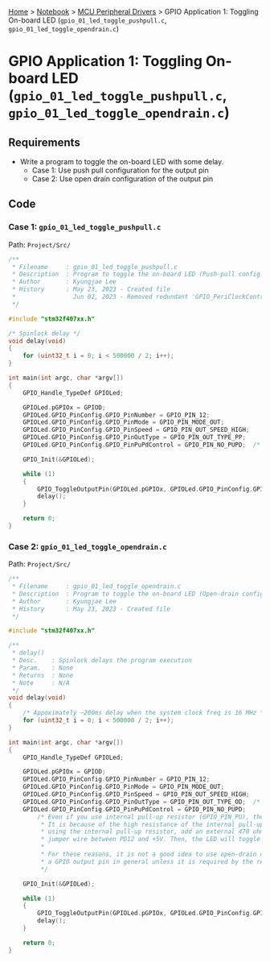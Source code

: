 <a href="../../">Home</a> > <a href="../notebook">Notebook</a> > <a href="./">MCU Peripheral Drivers</a> > GPIO Application 1: Toggling On-board LED (`gpio_01_led_toggle_pushpull.c`, `gpio_01_led_toggle_opendrain.c`)

# GPIO Application 1: Toggling On-board LED (`gpio_01_led_toggle_pushpull.c`, `gpio_01_led_toggle_opendrain.c`)



## Requirements

* Write a program to toggle the on-board LED with some delay.
  * Case 1: Use push pull configuration for the output pin
  * Case 2: Use open drain configuration of the output pin



## Code

### Case 1: `gpio_01_led_toggle_pushpull.c`

Path: `Project/Src/`

```c
/**
 * Filename		: gpio_01_led_toggle_pushpull.c
 * Description	: Program to toggle the on-board LED (Push-pull config for output pin)
 * Author		: Kyungjae Lee
 * History		: May 23, 2023 - Created file
 * 				  Jun 02, 2023 - Removed redundant 'GPIO_PeriClockControl()'
 */

#include "stm32f407xx.h"

/* Spinlock delay */
void delay(void)
{
	for (uint32_t i = 0; i < 500000 / 2; i++);
}

int main(int argc, char *argv[])
{
	GPIO_Handle_TypeDef GPIOLed;

	GPIOLed.pGPIOx = GPIOD;
	GPIOLed.GPIO_PinConfig.GPIO_PinNumber = GPIO_PIN_12;
	GPIOLed.GPIO_PinConfig.GPIO_PinMode = GPIO_PIN_MODE_OUT;
	GPIOLed.GPIO_PinConfig.GPIO_PinSpeed = GPIO_PIN_OUT_SPEED_HIGH;
	GPIOLed.GPIO_PinConfig.GPIO_PinOutType = GPIO_PIN_OUT_TYPE_PP;
	GPIOLed.GPIO_PinConfig.GPIO_PinPuPdControl = GPIO_PIN_NO_PUPD;	/* Push-pull, no pupd necessary */

	GPIO_Init(&GPIOLed);

	while (1)
	{
		GPIO_ToggleOutputPin(GPIOLed.pGPIOx, GPIOLed.GPIO_PinConfig.GPIO_PinNumber);
		delay();
	}

	return 0;
}
```



### Case 2: `gpio_01_led_toggle_opendrain.c`

Path: `Project/Src/`

```c
/**
 * Filename		: gpio_01_led_toggle_opendrain.c
 * Description	: Program to toggle the on-board LED (Open-drain config for output pin)
 * Author		: Kyungjae Lee
 * History		: May 23, 2023 - Created file
 */

#include "stm32f407xx.h"

/**
 * delay()
 * Desc.	: Spinlock delays the program execution
 * Param.	: None
 * Returns	: None
 * Note		: N/A
 */
void delay(void)
{
	/* Appoximately ~200ms delay when the system clock freq is 16 MHz */
	for (uint32_t i = 0; i < 500000 / 2; i++);
}

int main(int argc, char *argv[])
{
	GPIO_Handle_TypeDef GPIOLed;

	GPIOLed.pGPIOx = GPIOD;
	GPIOLed.GPIO_PinConfig.GPIO_PinNumber = GPIO_PIN_12;
	GPIOLed.GPIO_PinConfig.GPIO_PinMode = GPIO_PIN_MODE_OUT;
	GPIOLed.GPIO_PinConfig.GPIO_PinSpeed = GPIO_PIN_OUT_SPEED_HIGH;
	GPIOLed.GPIO_PinConfig.GPIO_PinOutType = GPIO_PIN_OUT_TYPE_OD;	/* Open-drain config */
	GPIOLed.GPIO_PinConfig.GPIO_PinPuPdControl = GPIO_PIN_NO_PUPD;
		/* Even if you use internal pull-up resistor (GPIO_PIN_PU), the LED will toggle very dim.
		 * It is because of the high resistance of the internal pull-up resistor. Instead of
		 * using the internal pull-up resistor, add an external 470 ohm resistor with a
		 * jumper wire between PD12 and +5V. Then, the LED will toggle with normal brightness.
		 *
		 * For these reasons, it is not a good idea to use open-drain configuration for
		 * a GPIO output pin in general unless it is required by the requirements.
		 */

	GPIO_Init(&GPIOLed);

	while (1)
	{
		GPIO_ToggleOutputPin(GPIOLed.pGPIOx, GPIOLed.GPIO_PinConfig.GPIO_PinNumber);
		delay();
	}

	return 0;
}
```

